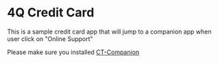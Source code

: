 # 4Q Credit Card

This is a sample credit card app that will jump to a companion app when user click on "Online Support"

Please make sure you installed [CT-Companion](https://github.com/tonyxu-io/CT-Companion)
